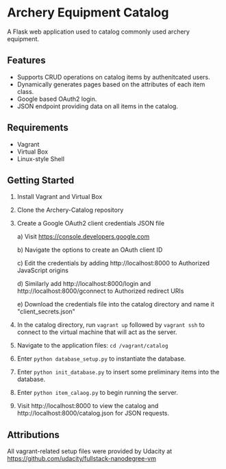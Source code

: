 # Archery Equipment Catalog

A Flask web application used to catalog commonly used archery equipment.

## Features

* Supports CRUD operations on catalog items by authenitcated users.
* Dynamically generates pages based on the attributes of each item class.
* Google based OAuth2 login.
* JSON endpoint providing data on all items in the catalog.

## Requirements

* Vagrant
* Virtual Box
* Linux-style Shell

## Getting Started

1. Install Vagrant and Virtual Box
2. Clone the Archery-Catalog repository
3. Create a Google OAuth2 client credentials JSON file
   
   a) Visit https://console.developers.google.com

   b) Navigate the options to create an OAuth client ID

   c) Edit the credentials by adding http://localhost:8000 to Authorized JavaScript origins

   
   d) Similarly add http://localhost:8000/login and http://localhost:8000/gconnect to Authorized redirect URIs
   
   e) Download the credentials file into the catalog directory and name it "client_secrets.json"

4. In the catalog directory, run `vagrant up` followed by `vagrant ssh` to connect to the virtual machine that will act as the server.
5. Navigate to the application files: `cd /vagrant/catalog`
6. Enter `python database_setup.py` to instantiate the database.
7. Enter `python init_database.py` to insert some preliminary items into the database.
8. Enter `python item_calaog.py` to begin running the server.
9. Visit http://localhost:8000 to view the catalog and http://localhost:8000/catalog.json for JSON requests.

## Attributions

All vagrant-related setup files were provided by Udacity at https://github.com/udacity/fullstack-nanodegree-vm